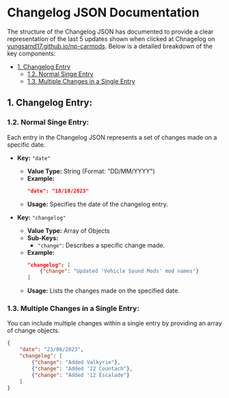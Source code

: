 # Changelog JSON Documentation

The structure of the Changelog JSON has documented to provide a clear representation of the last 5 updates shown when clicked at Chnagelog on [yungsamd17.github.io/np-carmods](https://yungsamd17.github.io/np-carmods/). Below is a detailed breakdown of the key components:

- [1. Changelog Entry](#1-changelog-entry)
  - [1.2. Normal Singe Entry](#12-normal-single-entry)
  - [1.3. Multiple Changes in a Single Entry](#13-multiple-changes-in-a-single-entry)

## 1. Changelog Entry:

### 1.2. Normal Singe Entry:

Each entry in the Changelog JSON represents a set of changes made on a specific date.

- **Key:** `"date"`
  - **Value Type:** String (Format: "DD/MM/YYYY")
  - **Example:**
    ```json
    "date": "18/10/2023"
    ```
  - **Usage:** Specifies the date of the changelog entry.

- **Key:** `"changelog"`
  - **Value Type:** Array of Objects
  - **Sub-Keys:**
    - `"change"`: Describes a specific change made.
  - **Example:**
    ```json
    "changelog": [
        {"change": "Updated 'Vehicle Sound Mods' mod names"}
    ]
    ```
  - **Usage:** Lists the changes made on the specified date.

### 1.3. Multiple Changes in a Single Entry:

You can include multiple changes within a single entry by providing an array of change objects.

```json
{
    "date": "23/06/2023",
    "changelog": [
        {"change": "Added Valkyrie"},
        {"change": "Added '22 Countach"},
        {"change": "Added '12 Escalade"}
    ]
}

